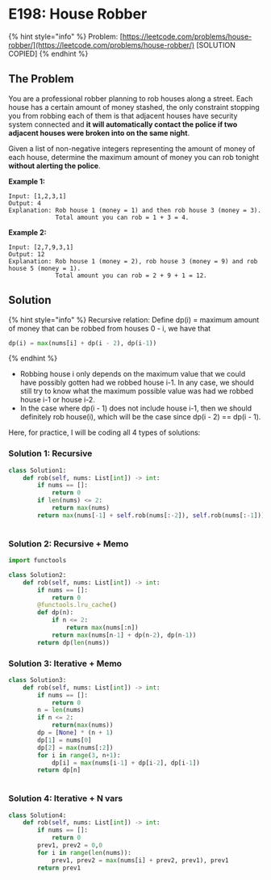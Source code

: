 # E198: House Robber

{% hint style="info" %}
Problem: [https://leetcode.com/problems/house-robber/](https://leetcode.com/problems/house-robber/) \[SOLUTION COPIED\]
{% endhint %}

## The Problem

You are a professional robber planning to rob houses along a street. Each house has a certain amount of money stashed, the only constraint stopping you from robbing each of them is that adjacent houses have security system connected and **it will automatically contact the police if two adjacent houses were broken into on the same night**.

Given a list of non-negative integers representing the amount of money of each house, determine the maximum amount of money you can rob tonight **without alerting the police**.

**Example 1:**

```text
Input: [1,2,3,1]
Output: 4
Explanation: Rob house 1 (money = 1) and then rob house 3 (money = 3).
             Total amount you can rob = 1 + 3 = 4.
```

**Example 2:**

```text
Input: [2,7,9,3,1]
Output: 12
Explanation: Rob house 1 (money = 2), rob house 3 (money = 9) and rob house 5 (money = 1).
             Total amount you can rob = 2 + 9 + 1 = 12.
```

## Solution

{% hint style="info" %}
Recursive relation: Define dp\(i\) = maximum amount of money that can be robbed from houses 0 - i, we have that

```python
dp(i) = max(nums[i] + dp(i - 2), dp(i-1))
```
{% endhint %}

* Robbing house i only depends on the maximum value that we could have possibly gotten had we robbed house i-1. In any case, we should still try to know what the maximum possible value was had we robbed house i-1 or house i-2.
* In the case where dp\(i - 1\) does not include house i-1, then we should definitely rob house\(i\), which will be the case since dp\(i - 2\) == dp\(i - 1\).

Here, for practice, I will be coding all 4 types of solutions:

### Solution 1: Recursive

```python
class Solution1:
    def rob(self, nums: List[int]) -> int:
        if nums == []:
            return 0
        if len(nums) <= 2:
            return max(nums)
        return max(nums[-1] + self.rob(nums[:-2]), self.rob(nums[:-1]))
        
```

### Solution 2: Recursive + Memo

```python
import functools

class Solution2:
    def rob(self, nums: List[int]) -> int:            
        if nums == []:
            return 0
        @functools.lru_cache()
        def dp(n):
            if n <= 2:
                return max(nums[:n])
            return max(nums[n-1] + dp(n-2), dp(n-1))
        return dp(len(nums))
```

### Solution 3: Iterative + Memo

```python
class Solution3:
    def rob(self, nums: List[int]) -> int:
        if nums == []:
            return 0
        n = len(nums)
        if n <= 2:
            return(max(nums))
        dp = [None] * (n + 1)
        dp[1] = nums[0]
        dp[2] = max(nums[:2])
        for i in range(3, n+1):
            dp[i] = max(nums[i-1] + dp[i-2], dp[i-1])
        return dp[n] 
    
```

### Solution 4: Iterative + N vars

```python
class Solution4:
    def rob(self, nums: List[int]) -> int:
        if nums == []: 
            return 0
        prev1, prev2 = 0,0
        for i in range(len(nums)):
            prev1, prev2 = max(nums[i] + prev2, prev1), prev1
        return prev1
```

